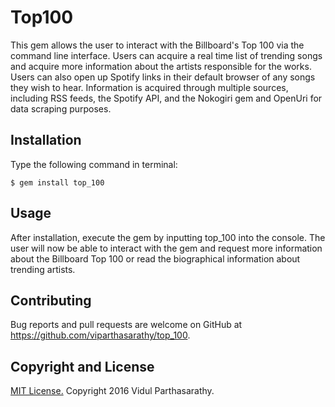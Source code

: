 # Top100

This gem allows the user to interact with the Billboard's Top 100 via the command line interface. Users can acquire a real time list of trending songs and acquire more information about the artists responsible for the works. Users can also open up Spotify links in their default browser of any songs they wish to hear. Information is acquired through multiple sources, including RSS feeds, the Spotify API, and the Nokogiri gem and OpenUri for data scraping purposes.

## Installation

Type the following command in terminal:

    $ gem install top_100

## Usage

After installation, execute the gem by inputting top_100 into the console. The user will now be able to interact with the gem and request more information about the Billboard Top 100 or read the biographical information about trending artists.


## Contributing

Bug reports and pull requests are welcome on GitHub at https://github.com/viparthasarathy/top_100.

## Copyright and License

[MIT License.](https://github.com/viparthasarathy/top-100/blob/master/LICENSE.md) Copyright 2016 Vidul Parthasarathy.
